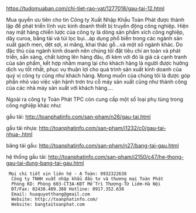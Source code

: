 https://tudomuaban.com/chi-tiet-rao-vat/1277018/gau-tai-12.html

Mua quyền ưu tiên cho tin
Công ty Xuất Nhập Khẩu Toàn Phát được thành lập để phát triển lĩnh vực kinh doanh thiết bị truyền động công nghiệp. Hiện nay mặt hàng chiến lược của công ty là dòng sản phẩm xích công nghiệp, dây curoa, băng tải và túi lọc bụi…áp dụng phổ biến trong các ngành sản xuất gạch men, dệt sợi, xi măng, khai thác gỗ…và một số ngành khác. Do đặc thù của ngành kinh doanh nên chúng tôi đặt tiêu chí an toàn và phát triển, sẵn sàng, chất lượng lên hàng đâu, đi kèm với đó là giá cả cạnh tranh của sản phẩm, kết hợp nhằm mang lại cho khách hàng là người được hưởng dịch vụ tốt nhất, phục vụ thuận lợi cho quá trình sản xuất kinh doanh của quý vị công ty cũng như khách hàng. Mong muốn của chúng tôi là được góp phần nhỏ vào việc vận hành trơn tru cỗ máy sản xuất cũng như thành công của các nhà máy sản xuất với khách hàng….

Ngoài ra công ty Toàn Phát TPC còn cung cấp một số loại phụ tùng trong công nghiệp khác như: 

gầu tải: http://toanphatinfo.com/san-pham/n26/gau-tai.html

gầu tải nhựa: http://toanphatinfo.com/san-pham/i1232/c0/gau-tai-nhua-.html

băng tải gầu: http://toanphatinfo.com/san-pham/n27/bang-tai-gau.html

hệ thống gầu tải: http://toanphatinfo.com/san-pham/i2150/c47/he-thong-gau-tai-dung-bang-tai-gau.html

     Mọi chi tiết xin liên hệ - A Toàn: 0932322638
      Công ty TNHH xuất nhập khẩu đầu tư và thương mại Toàn Phát
      Phòng KD: Phòng 603-CT3A-KĐT Mễ Trì Thượng-Từ Liêm-Hà Nội
      ĐT/Fax: 02438.489.388 Hotline: 0917.352.638
      Email: huaquyetthang@gmail.com
      Website: http://toanphatinfo.com/
      Website: bangtaitoanphat.com
